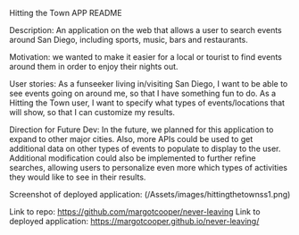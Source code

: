 Hitting the Town APP README

Description: An application on the web that allows a user to search events around San Diego, including sports, music, bars and restaurants.

Motivation: we wanted to make it easier for a local or tourist to find events around them in order to enjoy their nights out.

User stories: As a funseeker living in/visiting San Diego, I want to be able to see events going on around me, so that I have something fun to do. As a Hitting the Town user, I want to specify what types of events/locations that will show, so that I can customize my results.

Direction for Future Dev: In the future, we planned for this application to expand to other major cities. Also, more APIs could be used to get additional data on other types of events to populate to display to the user. Additional modification could also be implemented to further refine searches, allowing users to personalize even more which types of activities they would like to see in their results.

Screenshot of deployed application: (/Assets/images/hittingthetownss1.png)

Link to repo: https://github.com/margotcooper/never-leaving
Link to deployed application: https://margotcooper.github.io/never-leaving/
